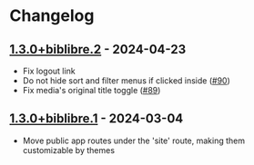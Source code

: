 # Changelog

## [1.3.0+biblibre.2] - 2024-04-23

- Fix logout link
- Do not hide sort and filter menus if clicked inside ([#90](https://github.com/omeka-s-modules/Scripto/pull/90))
- Fix media's original title toggle ([#89](https://github.com/omeka-s-modules/Scripto/pull/89))

## [1.3.0+biblibre.1] - 2024-03-04

- Move public app routes under the 'site' route, making them customizable by
  themes

[1.3.0+biblibre.2]: https://github.com/biblibre/omeka-s-module-Scripto/releases/tag/v1.3.0+biblibre.2
[1.3.0+biblibre.1]: https://github.com/biblibre/omeka-s-module-Scripto/releases/tag/v1.3.0+biblibre.1
